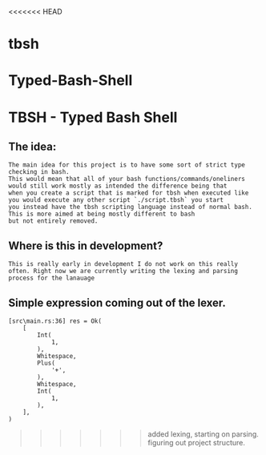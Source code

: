 <<<<<<< HEAD
# tbsh
Typed-Bash-Shell
=======
# TBSH - Typed Bash Shell

## The idea:
    The main idea for this project is to have some sort of strict type checking in bash.
    This would mean that all of your bash functions/commands/oneliners would still work mostly as intended the difference being that
    when you create a script that is marked for tbsh when executed like you would execute any other script `./script.tbsh` you start
    you instead have the tbsh scripting language instead of normal bash. This is more aimed at being mostly different to bash
    but not entirely removed.

## Where is this in development?

    This is really early in development I do not work on this really often. Right now we are currently writing the lexing and parsing process for the lanauage

## Simple expression coming out of the lexer.
```
[src\main.rs:36] res = Ok(
    [
        Int(
            1,
        ),
        Whitespace,
        Plus(
            '+',
        ),
        Whitespace,
        Int(
            1,
        ),
    ],
)
```
>>>>>>> added lexing, starting on parsing. figuring out project structure.
